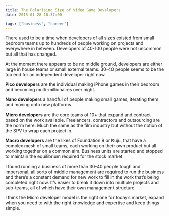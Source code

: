 ```yaml
---
title: The Polarising Size of Video Game Developers
date: 2015-01-28 18:37:00

tags: ["business", "career"]
---
```


There used to be a time when developers of all sizes existed from small
bedroom teams up to hundreds of people working on projects and
everywhere in between. Developers of 40-100 people were not uncommon but
all that has changed.

At the moment there appears to be no middle ground, developers are
either large in house teams or small external teams. 30-40 people seems
to be the top end for an independent developer right now.

<!-- more -->

**Pico developers** are the individual making iPhone games in their
bedroom and becoming multi-millionaires over night.

**Nano developers** a handful of people making small games, iterating
them and moving onto new platforms.

**Micro developers** are the core teams of 10+ that expand and contract
based on the work available. Freelancers, contractors and outsourcing
are the norm here. Much the same as the film industry but without the
notion of the SPV to wrap each project in.

**Macro developers** are the likes of Foundation 9 or Kuju, that have a
complex mesh of small teams, each working on their own product but all
working together on a common aim. Business units are started and stopped
to maintain the equilibrium required for the stock market.

I found running a business of more than 30-40 people tough and
impersonal, all sorts of middle management are required to run the
business and there’s a constant demand for new work to fill in the work
that’s being completed right now. It’s easier to break it down into
multiple projects and sub-teams, all of which have their own management
structure.

I think the Micro developer model is the right one for today’s market,
expand when you need to with the right knowledge and expertise and keep
things simple.
